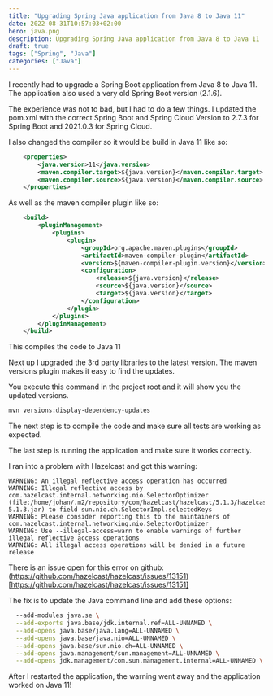 ```yaml
---
title: "Upgrading Spring Java application from Java 8 to Java 11"
date: 2022-08-31T10:57:03+02:00
hero: java.png
description: Upgrading Spring Java application from Java 8 to Java 11
draft: true
tags: ["Spring", "Java"]
categories: ["Java"]
---
```


I recently had to upgrade a Spring Boot application from Java 8 to Java 11. The application also used a very old Spring Boot version (2.1.6).

The experience was not to bad, but I had to do a few things. I updated the pom.xml with the correct Spring Boot and Spring Cloud Version to 2.7.3 for Spring Boot and 2021.0.3 for Spring Cloud.

I also changed the compiler so it would be build in Java 11 like so:

```xml
	<properties>
		<java.version>11</java.version>
		<maven.compiler.target>${java.version}</maven.compiler.target>
		<maven.compiler.source>${java.version}</maven.compiler.source>
    </properties>
```

As well as the maven compiler plugin like so:

```xml
	<build>
		<pluginManagement>
			<plugins>
				<plugin>
					<groupId>org.apache.maven.plugins</groupId>
					<artifactId>maven-compiler-plugin</artifactId>
					<version>${maven-compiler-plugin.version}</version>
					<configuration>
						<release>${java.version}</release>
						<source>${java.version}</source>
						<target>${java.version}</target>
					</configuration>
				</plugin>
            </plugins>
        </pluginManagement>
    </build>
```

This compiles the code to Java 11

Next up I upgraded the 3rd party libraries to the latest version. The maven versions plugin makes it easy to find the updates.

You execute this command in the project root and it will show you the updated versions.

```bash
mvn versions:display-dependency-updates
```

The next step is to compile the code and make sure all tests are working as expected.

The last step is running the application and make sure it works correctly.

I ran into a problem with Hazelcast and got this warning:

```
WARNING: An illegal reflective access operation has occurred
WARNING: Illegal reflective access by com.hazelcast.internal.networking.nio.SelectorOptimizer (file:/home/johan/.m2/repository/com/hazelcast/hazelcast/5.1.3/hazelcast-5.1.3.jar) to field sun.nio.ch.SelectorImpl.selectedKeys
WARNING: Please consider reporting this to the maintainers of com.hazelcast.internal.networking.nio.SelectorOptimizer
WARNING: Use --illegal-access=warn to enable warnings of further illegal reflective access operations
WARNING: All illegal access operations will be denied in a future release
```

There is an issue open for this error on github: (https://github.com/hazelcast/hazelcast/issues/13151)[https://github.com/hazelcast/hazelcast/issues/13151]


The fix is to update the Java command line and add these options:

```sh
  --add-modules java.se \
  --add-exports java.base/jdk.internal.ref=ALL-UNNAMED \
  --add-opens java.base/java.lang=ALL-UNNAMED \
  --add-opens java.base/java.nio=ALL-UNNAMED \
  --add-opens java.base/sun.nio.ch=ALL-UNNAMED \
  --add-opens java.management/sun.management=ALL-UNNAMED \
  --add-opens jdk.management/com.sun.management.internal=ALL-UNNAMED \
```

After I restarted the application, the warning went away and the application worked on Java 11!





